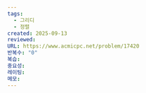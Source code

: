 ```yaml
---
tags:
  - 그리디
  - 정렬
created: 2025-09-13
reviewed:
URL: https://www.acmicpc.net/problem/17420
반복수: "0"
복습:
중요성:
레이팅:
메모:
---
```

